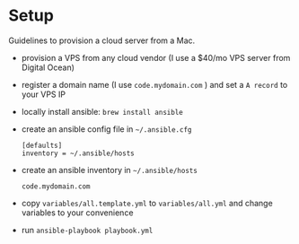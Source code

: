 # Setup

Guidelines to provision a cloud server from a Mac.

- provision a VPS from any cloud vendor (I use a $40/mo VPS server from Digital Ocean)
- register a domain name (I use `code.mydomain.com` ) and set a `A record` to your VPS IP
- locally install ansible: `brew install ansible`
- create an ansible config file in `~/.ansible.cfg`
  ```
  [defaults]
  inventory = ~/.ansible/hosts
  ```

- create an ansible inventory in `~/.ansible/hosts`
  ```
  code.mydomain.com
  ```

- copy `variables/all.template.yml` to `variables/all.yml` and change variables to your convenience
- run `ansible-playbook playbook.yml`
